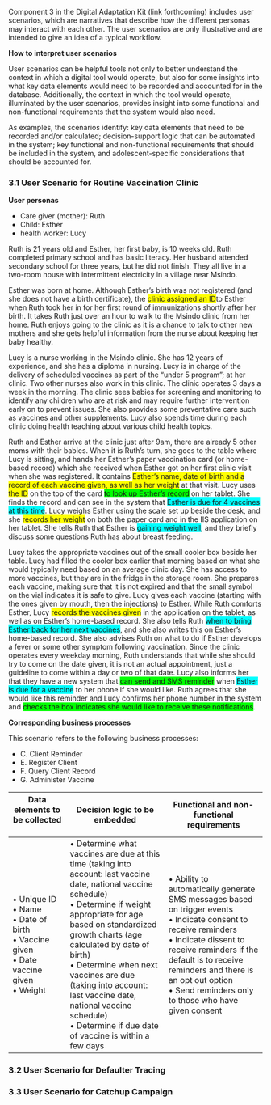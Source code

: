 Component 3 in the Digital Adaptation Kit (link forthcoming) includes user scenarios, which are narratives that describe how the different personas may interact with each other. The user scenarios are only illustrative and are intended to give an idea of a typical workflow.

**How to interpret user scenarios**

User scenarios can be helpful tools not only to better understand the context in which a digital tool would operate, but also for some insights into what key data elements would need to be recorded and accounted for in the database. Additionally, the context in which the tool would operate, illuminated by the user scenarios, provides insight into some functional and non-functional requirements that the system would also need.

As examples, the scenarios identify: key data elements that need to be recorded and/or calculated; decision-support logic that can be automated in the system; key functional and non-functional requirements that should be included in the system, and adolescent-specific considerations that should be accounted for.

### 3.1 User Scenario for Routine Vaccination Clinic
**User personas**
- Care giver (mother): Ruth
- Child: Esther
- health worker: Lucy

Ruth is 21 years old and Esther, her first baby, is 10 weeks old. Ruth completed primary school and has basic literacy. Her husband attended secondary school for three years, but he did not finish. They all live in a two-room house with intermittent electricity in a village near Msindo.

Esther was born at home. Although Esther’s birth was not registered (and she does not have a birth certificate), the <span style="background:yellow;">clinic assigned an ID</span>to Esther when Ruth took her in for her first round of immunizations shortly after her birth. It takes Ruth just over an hour to walk to the Msindo clinic from her home. Ruth enjoys going to the clinic as it is a chance to talk to other new mothers and she gets helpful information from the nurse about keeping her baby healthy.

Lucy is a nurse working in the Msindo clinic. She has 12 years of experience, and she has a diploma in nursing. Lucy is in charge of the delivery of scheduled vaccines as part of the “under 5 program”; at her clinic. Two other nurses also work in this clinic. The clinic operates 3 days a week in the morning. The clinic sees babies for screening and monitoring to identify any children who are at risk and may require further intervention early on to prevent issues. She also provides some preventative care such as vaccines and other supplements. Lucy also spends time during each clinic doing health teaching about various child health topics.

Ruth and Esther arrive at the clinic just after 9am, there are already 5 other moms with their babies. When it is Ruth’s turn, she goes to the table where Lucy is sitting, and hands her Esther’s paper vaccination card (or home-based record) which she received when Esther got on her first clinic visit when she was registered. It contains <span style="background:yellow;">Esther’s name, date of birth and a record of each vaccine given, as well as her weight</span> at that visit. Lucy uses <span style="background:yellow;">the ID</span> on the top of the card <span style="background:lime;">to look up Esther’s record</span> on her tablet. She finds the record and can see in the system that <span style="background:aqua;">Esther is due for 4 vaccines at this time</span>. Lucy weighs Esther using the scale set up beside the desk, and she <span style="background:yellow;">records her weight</span> on both the paper card and in the IIS application on her tablet. She tells Ruth that Esther is <span style="background:aqua;">gaining weight well</span>, and they briefly discuss some questions Ruth has about breast feeding.

Lucy takes the appropriate vaccines out of the small cooler box beside her table. Lucy had filled the cooler box earlier that morning based on what she would typically need based on an average clinic day. She has access to more vaccines, but they are in the fridge in the storage room. She prepares each vaccine, making sure that it is not expired and that the small symbol on the vial indicates it is safe to give. Lucy gives each vaccine (starting with the ones given by mouth, then the injections) to Esther. While Ruth comforts Esther, Lucy <span style="background:yellow;">records the vaccines given</span> in the application on the tablet, as well as on Esther’s home-based record. She also tells Ruth <span style="background:aqua;">when to bring Esther back for her next vaccines</span>, and she also writes this on Esther’s home-based record. She also advises Ruth on what to do if Esther develops a fever or some other symptom following vaccination. Since the clinic operates every weekday morning, Ruth understands that while she should try to come on the date given, it is not an actual appointment, just a guideline to come within a day or two of that date. Lucy also informs her that they have a new system that <span style="background:lime;">can send and SMS reminder</span> when <span style="background:aqua;">Esther is due for a vaccine</span> to her phone if she would like. Ruth agrees that she would like this reminder and Lucy confirms her phone number in the system and <span style="background:lime;">checks the box indicates she would like to receive these notifications</span>.

**Corresponding business processes**

This scenario refers to the following business processes:
- C. Client Reminder
- E. Register Client
- F. Query Client Record
- G. Administer Vaccine

|Data elements to be collected &nbsp; &nbsp; &nbsp; &nbsp; &nbsp; &nbsp; &nbsp; &nbsp; &nbsp; |Decision logic to be embedded|Functional and non-functional requirements|
|----|---|---|
|•	Unique ID <br> •	Name<br>•	Date of birth<br>•	Vaccine given<br>•	Date vaccine given<br>•	Weight	<br>|•	Determine what vaccines are due at this time (taking into account: last vaccine date, national vaccine schedule)<br>•	Determine if weight appropriate for age based on standardized growth charts (age calculated by date of birth) <br>•	Determine when next vaccines are due (taking into account: last vaccine date, national vaccine schedule) <br>•	Determine if due date of vaccine is within a few days |•	Ability to automatically generate SMS messages based on trigger events<br>•	Indicate consent to receive reminders <br>•	Indicate dissent to receive reminders if the default is to receive reminders and there is an opt out option<br>•	Send reminders only to those who have given consent|

### 3.2 User Scenario for Defaulter Tracing

### 3.3 User Scenario for Catchup Campaign
